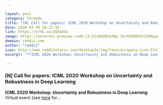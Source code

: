 ```yaml
---

layout: post
category: threads
title: "[N] Call for papers: ICML 2020 Workshop on Uncertainty and Robustness in Deep Learning"
date: 2020-03-30 16:17:35
link: https://vrhk.co/2QXA4Gx
image: https://external-preview.redd.it/Z1vEOXBYwtWy-lkvtDd90YUr2tW4yawD2mqwiM4enhg.jpg?width=512&height=268.062827225&auto=webp&crop=512:268.062827225,smart&s=e58382030e89fcdca0051d1533d976ba4674d661
domain: reddit.com
author: "reddit"
icon: http://www.redditstatic.com/desktop2x/img/favicon/apple-icon-57x57.png
excerpt: "**ICML 2020 Workshop: Uncertainty and Robustness in Deep Learning** Virtual event (see [here](<https://icml.cc/Conferences/2020/VirtualICML>) for..."

---
```


### [N] Call for papers: ICML 2020 Workshop on Uncertainty and Robustness in Deep Learning

**ICML 2020 Workshop: Uncertainty and Robustness in Deep Learning** Virtual event (see [here](<https://icml.cc/Conferences/2020/VirtualICML>) for...